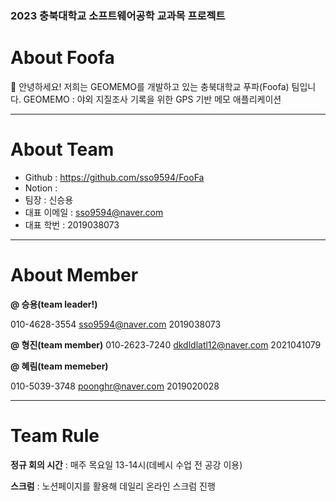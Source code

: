 ### 2023 충북대학교 소프트웨어공학 교과목 프로젝트

# About Foofa
👋 안녕하세요! 저희는 GEOMEMO를 개발하고 있는 충북대학교 푸파(Foofa) 팀입니다.
GEOMEMO :  야외 지질조사 기록을 위한 GPS 기반 메모 애플리케이션
<hr>

# About Team
- Github : https://github.com/sso9594/FooFa
- Notion : 
- 팀장 : 신승용
- 대표 이메일 : sso9594@naver.com
- 대표 학번 : 2019038073
<hr>

# About Member
**@ 승용(team leader!)**

010-4628-3554
sso9594@naver.com
2019038073

**@ 형진(team member)**
010-2623-7240
dkdldlatl12@naver.com
2021041079

**@ 혜림(team memeber)**

010-5039-3748
poonghr@naver.com
2019020028
<hr>

# Team Rule
**정규 회의 시간**
: 매주 목요일 13-14시(데베시 수업 전 공강 이용)

**스크럼**
: 노션페이지를 활용해 데일리 온라인 스크럼 진행
